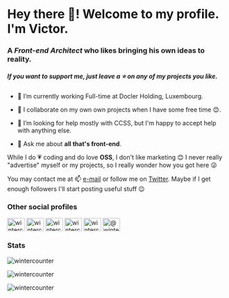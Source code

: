 <h1 align="left">Hey there 👋! Welcome to my profile. I'm Victor.</h1>
<h3 align="left">A <em>Front-end Architect</em> who likes bringing his own ideas to reality.</h3>
<h5 align="left">If you want to support me, just leave a ⭐ on any of my projects you like.</h5>

- 🔭 I’m currently working Full-time at Docler Holding, Luxembourg.

- 👯 I collaborate on my own own projects when I have some free time 😊.

- 🤝 I’m looking for help mostly with CCSS, but I'm happy to accept help with anything else.

- 💬 Ask me about **all that's front-end**.

While I do 💗 coding and do love __OSS__, I don't like marketing 😊 I never really "advertise" myself or my projects, so I really wonder how you got here 😜

You may contact me at 📫 [e-mail](mailto:wintercounter@gmail.com) or follow me on [Twitter](https://twitter.com/wintercounter1). Maybe if I get enough followers I'll start posting useful stuff 😉

<h3 align="left">Other social profiles</h3>
<p align="left">
<a href="https://codepen.io/wintercounter" target="blank"><img align="center" src="https://cdn.jsdelivr.net/npm/simple-icons@3.0.1/icons/codepen.svg" alt="wintercounter" height="30" width="40" /></a>
<a href="https://dev.to/wintercounter" target="blank"><img align="center" src="https://cdn.jsdelivr.net/npm/simple-icons@3.0.1/icons/dev-dot-to.svg" alt="wintercounter" height="30" width="40" /></a>
<a href="https://twitter.com/wintercounter1" target="blank"><img align="center" src="https://cdn.jsdelivr.net/npm/simple-icons@3.0.1/icons/twitter.svg" alt="wintercounter1" height="30" width="40" /></a>
<a href="https://stackoverflow.com/users/wintercounter" target="blank"><img align="center" src="https://cdn.jsdelivr.net/npm/simple-icons@3.0.1/icons/stackoverflow.svg" alt="wintercounter" height="30" width="40" /></a>
<a href="https://codesandbox.com/wintercounter" target="blank"><img align="center" src="https://cdn.jsdelivr.net/npm/simple-icons@3.0.1/icons/codesandbox.svg" alt="wintercounter" height="30" width="40" /></a>
<a href="https://medium.com/@wintercounter" target="blank"><img align="center" src="https://cdn.jsdelivr.net/npm/simple-icons@3.0.1/icons/medium.svg" alt="@wintercounter" height="30" width="40" /></a>
</p>

<h3 align="left">Stats</h3>

<p align="left"> <img src="https://komarev.com/ghpvc/?username=wintercounter" alt="wintercounter" /> </p>

<p align="left"><img align="center" src="https://github-readme-stats.vercel.app/api/top-langs/?username=wintercounter&layout=compact" alt="wintercounter" /></p>

<p align="left"><img align="center" src="https://github-readme-stats.vercel.app/api?username=wintercounter&show_icons=true" alt="wintercounter" /></p>

